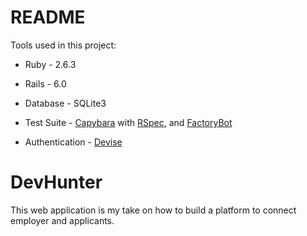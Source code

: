 # README
Tools used in this project:

* Ruby - 2.6.3

* Rails - 6.0

* Database - SQLite3

* Test Suite - [Capybara](https://github.com/teamcapybara/capybara) with [RSpec](https://github.com/rspec/rspec-rails), and [FactoryBot](https://github.com/thoughtbot/factory_bot_rails)

* Authentication - [Devise](https://github.com/plataformatec/devise)

# DevHunter
This web application is my take on how to build a platform to connect employer and applicants.